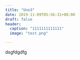 ```yaml
---
title: "Uno3"
date: 2019-11-09T05:56:31+08:00
draft: false
header:
  caption: "1111111111111"
  image: "test.png"

---
```

dsgfdgdfg

